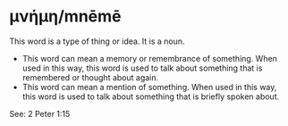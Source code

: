 # μνήμη/mnēmē
This word is a type of thing or idea. It is a noun.

* This word can mean a memory or remembrance of something. When used in this way, this word is used to talk about something that is remembered or thought about again.
* This word can mean a mention of something. When used in this way, this word is used to talk about something that is briefly spoken about.

See: 2 Peter 1:15
